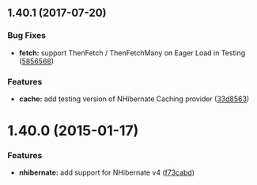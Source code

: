 <a name="1.40.1"></a>
## 1.40.1 (2017-07-20)


### Bug Fixes

* **fetch:** support ThenFetch / ThenFetchMany on Eager Load in Testing ([5856568](https://github.com/aranasoft/cobweb/commit/5856568))


### Features

* **cache:** add testing version of NHibernate Caching provider ([33d8563](https://github.com/aranasoft/cobweb/commit/33d8563))



<a name="1.40.0"></a>
# 1.40.0 (2015-01-17)


### Features

* **nhibernate:** add support for NHibernate v4 ([f73cabd](https://github.com/aranasoft/cobweb/commit/f73cabd))

